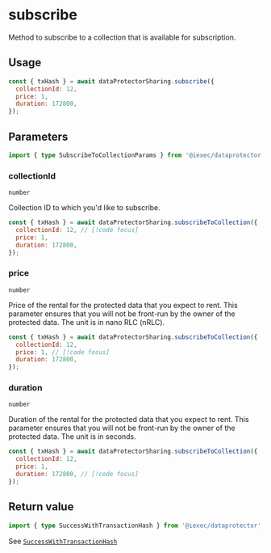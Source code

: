 # subscribe

Method to subscribe to a collection that is available for subscription.

## Usage

```js
const { txHash } = await dataProtectorSharing.subscribe({
  collectionId: 12,
  price: 1,
  duration: 172800,
});
```

## Parameters

```ts twoslash
import { type SubscribeToCollectionParams } from '@iexec/dataprotector';
```

### collectionId

`number`

Collection ID to which you'd like to subscribe.

```js
const { txHash } = await dataProtectorSharing.subscribeToCollection({
  collectionId: 12, // [!code focus]
  price: 1,
  duration: 172800,
});
```

### price

`number`

Price of the rental for the protected data that you expect to rent. This
parameter ensures that you will not be front-run by the owner of the protected
data. The unit is in nano RLC (nRLC).

```js
const { txHash } = await dataProtectorSharing.subscribeToCollection({
  collectionId: 12,
  price: 1, // [!code focus]
  duration: 172800,
});
```

### duration

`number`

Duration of the rental for the protected data that you expect to rent. This
parameter ensures that you will not be front-run by the owner of the protected
data. The unit is in seconds.

```js
const { txHash } = await dataProtectorSharing.subscribeToCollection({
  collectionId: 12,
  price: 1,
  duration: 172800, // [!code focus]
});
```

## Return value

```ts twoslash
import { type SuccessWithTransactionHash } from '@iexec/dataprotector';
```

See [`SuccessWithTransactionHash`](../../types.md#successwithtransactionhash)
